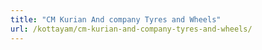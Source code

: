 ```yaml
---
title: "CM Kurian And company Tyres and Wheels"
url: /kottayam/cm-kurian-and-company-tyres-and-wheels/
---
```

